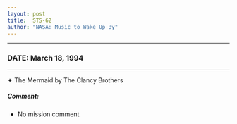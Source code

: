 ```yaml
---
layout: post
title:  STS-62
author: "NASA: Music to Wake Up By"
---
```


----
### DATE: March 18, 1994
----
✦ The Mermaid by The Clancy Brothers

##### Comment:
* No mission comment
